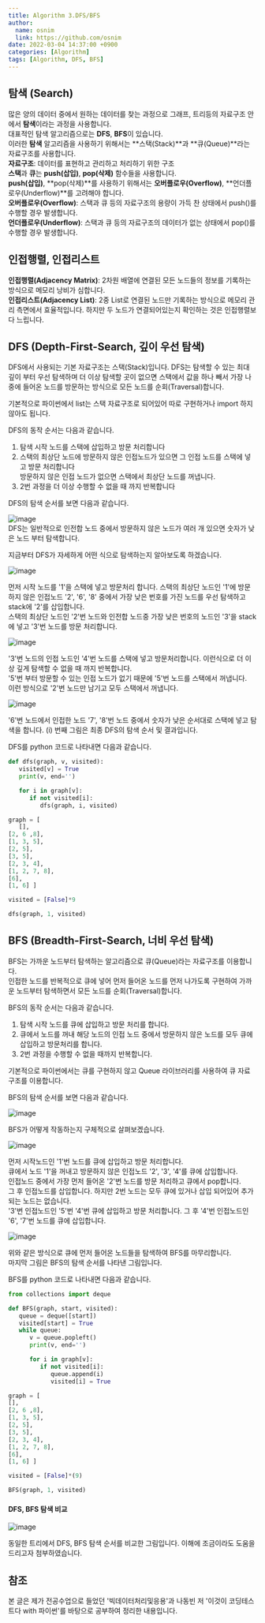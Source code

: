 ```yaml
---
title: Algorithm 3.DFS/BFS
author:
  name: osnim
  link: https://github.com/osnim
date: 2022-03-04 14:37:00 +0900
categories: [Algorithm]
tags: [Algorithm, DFS, BFS]
---
```


## 탐색 (Search)

많은 양의 데이터 중에서 원하는 데이터를 찾는 과정으로 그래프, 트리등의 자료구조 안에서 **탐색**이라는 과정을 사용합니다.<br>
대표적인 탐색 알고리즘으로는 **DFS**, **BFS**이 있습니다.<br>
이러한 **탐색** 알고리즘을 사용하기 위해서는 **스택(Stack)**과 **큐(Queue)**라는 자료구조를 사용합니다. <br>
**자료구조**: 데이터를 표현하고 관리하고 처리하기 위한 구조<br>
**스택**과 **큐**는 **push(삽입)**, **pop(삭제)** 함수들을 사용합니다.<br>
**push(삽입)**, **pop(삭제)**를 사용하기 위해서는 **오버플로우(Overflow)**, **언더플로우(Underflow)**를 고려해야 합니다.<br>
**오버플로우(Overflow)**: 스택과 큐 등의 자료구조의 용량이 가득 찬 상태에서 push()를 수행할 경우 발생합니다.<br>
**언더플로우(Underflow)**: 스택과 큐 등의 자료구조의 데이터가 없는 상태에서 pop()를 수행할 경우 발생합니다.

## 인접행렬, 인접리스트

**인접행렬(Adjacency Matrix)**: 2차원 배열에 연결된 모든 노드들의 정보를 기록하는 방식으로 메모리 낭비가 심합니다.<br>
**인접리스트(Adjacency List)**: 2중 List로 연결된 노드만 기록하는 방식으로 메모리 관리 측면에서 효율적입니다. 하지만 두 노드가 연결되어있는지 확인하는 것은 인접행렬보다 느립니다.

## DFS (Depth-First-Search, 깊이 우선 탐색)

DFS에서 사용되는 기본 자료구조는 스택(Stack)입니다. DFS는 탐색할 수 있는 최대 깊이 부터 우선 탐색하며 더 이상 탐색할 곳이 없으면 스택에서 값을 하나 빼서 가장 나중에 들어온 노드를 방문하는 방식으로 모든 노드를 순회(Traversal)합니다.

기본적으로 파이썬에서 list는 스택 자료구조로 되어있어 따로 구현하거나 import 하지 않아도 됩니다.

DFS의 동작 순서는 다음과 같습니다.

1. 탐색 시작 노드를 스택에 삽입하고 방문 처리합니다<br>
2. 스택의 최상단 노드에 방문하지 않은 인접노드가 있으면 그 인접 노드를 스택에 넣고 방문 처리합니다<br>
   방문하지 않은 인접 노드가 없으면 스택에서 최상단 노드를 꺼냅니다.<br>
3. 2번 과정을 더 이상 수행할 수 없을 때 까지 반복합니다

DFS의 탐색 순서를 보면 다음과 같습니다.

![image](https://user-images.githubusercontent.com/79408217/156724820-f6ba0625-f764-43a5-acf2-9f6bb0d972f0.png)<br>
DFS는 일반적으로 인전합 노드 중에서 방문하지 않은 노드가 여러 개 있으면 숫자가 낮은 노드 부터 탐색합니다.

지금부터 DFS가 자세하게 어떤 식으로 탐색하는지 알아보도록 하겠습니다.

![image](https://user-images.githubusercontent.com/79408217/156725938-02332f31-65c1-429d-83a7-1fa76cc48e9b.png)

먼저 시작 노드를 '1'을 스택에 넣고 방문처리 합니다. 스택의 최상단 노드인 '1'에 방문하지 않은 인접노드 '2', '6', '8' 중에서 가장 낮은 번호를 가진 노드를 우선 탐색하고 stack에 '2'를 삽입합니다.<br>
스택의 최상단 노드인 '2'번 노드와 인전합 노드중 가장 낮은 번호의 노드인 '3'을 stack에 넣고 '3'번 노드를 방문 처리합니다.

![image](https://user-images.githubusercontent.com/79408217/156726383-40165c85-5fef-40c8-ba8f-0b2a5cf5160e.png)

'3'번 노드의 인접 노드인 '4'번 노드를 스택에 넣고 방문처리합니다. 이런식으로 더 이상 깊게 탐색할 수 없을 때 까지 반복합니다.<br>
'5'번 부터 방문할 수 있는 인접 노드가 없기 때문에 '5'번 노드를 스택에서 꺼냅니다.<br>
이런 방식으로 '2'번 노드만 남기고 모두 스택에서 꺼냅니다.

![image](https://user-images.githubusercontent.com/79408217/156733886-ba99b6bd-ed39-47e5-9a92-905d25f110ae.png)

'6'번 노드에서 인접한 노드 '7', '8'번 노드 중에서 숫자가 낮은 순서대로 스택에 넣고 탐색을 합니다. (i) 번째 그림은 최종 DFS의 탐색 순서 및 결과입니다.

DFS를 python 코드로 나타내면 다음과 같습니다.

```python
def dfs(graph, v, visited):
   visited[v] = True
   print(v, end='')

   for i in graph[v]:
      if not visited[i]:
         dfs(graph, i, visited)

graph = [
   [],
[2, 6 ,8],
[1, 3, 5],
[2, 5],
[3, 5],
[2, 3, 4],
[1, 2, 7, 8],
[6],
[1, 6] ]

visited = [False]*9

dfs(graph, 1, visited)
```

## BFS (Breadth-First-Search, 너비 우선 탐색)

BFS는 가까운 노드부터 탐색하는 알고리즘으로 큐(Queue)라는 자료구조를 이용합니다.<br>
인접한 노드를 반복적으로 큐에 넣어 먼저 들어온 노드를 먼저 나가도록 구현하여 가까운 노드부터 탐색하면서 모든 노드를 순회(Traversal)합니다.

BFS의 동작 순서는 다음과 같습니다.

1. 탐색 시작 노드를 큐에 삽입하고 방문 처리를 합니다.<br>
2. 큐에서 노드를 꺼내 해당 노드의 인접 노드 중에서 방문하지 않은 노드를 모두 큐에 삽입하고 방문처리를 합니다.<br>
3. 2번 과정을 수행할 수 없을 때까지 반복합니다.<br>

기본적으로 파이썬에서는 큐를 구현하지 않고 Queue 라이브러리를 사용하여 큐 자료구조를 이용합니다.

BFS의 탐색 순서를 보면 다음과 같습니다.

![image](https://user-images.githubusercontent.com/79408217/156742545-a52930a4-4623-4213-981d-3989a22cf0b4.png)

BFS가 어떻게 작동하는지 구체적으로 살펴보겠습니다.

![image](https://user-images.githubusercontent.com/79408217/156742785-e86a489e-fa04-4548-9058-2895454eae96.png)

먼저 시작노드인 '1'번 노드를 큐에 삽입하고 방문 처리합니다.<br>
큐에서 노드 '1'을 꺼내고 방문하지 않은 인접노드 '2', '3', '4'를 큐에 삽입합니다.<br>
인접노드 중에서 가장 먼저 들어온 '2'번 노드를 방문 처리하고 큐에서 pop합니다.<br> 그 후 인접노드를 삽입합니다. 하지만 2번 노드는 모두 큐에 있거나 삽입 되어있어 추가되는 노드는 없습니다.<br>
'3'번 인접노드인 '5'번 '4'번 큐에 삽입하고 방문 처리합니다. 그 후 '4'번 인접노드인 '6', '7'번 노드를 큐에 삽입합니다.<br>

![image](https://user-images.githubusercontent.com/79408217/156753958-f0c92c48-15a5-4f2b-beec-ca96fb6c8b78.png)

위와 같은 방식으로 큐에 먼저 들어온 노드들을 탐색하여 BFS를 마무리합니다.<br>
마지막 그림은 BFS의 탐색 순서를 나타낸 그림입니다.

BFS를 python 코드로 나타내면 다음과 같습니다.

```python
from collections import deque

def BFS(graph, start, visited):
   queue = deque([start])
   visited[start] = True
   while queue:
      v = queue.popleft()
      print(v, end='')

      for i in graph[v]:
         if not visited[i]:
            queue.append(i)
            visited[i] = True

graph = [
[],
[2, 6 ,8],
[1, 3, 5],
[2, 5],
[3, 5],
[2, 3, 4],
[1, 2, 7, 8],
[6],
[1, 6] ]

visited = [False]*(9)

BFS(graph, 1, visited)
```

#### DFS, BFS 탐색 비교

![image](https://user-images.githubusercontent.com/79408217/156755906-76b3ceb3-7df4-4838-af9b-cf5c634c2b78.png)

동일한 트리에서 DFS, BFS 탐색 순서를 비교한 그림입니다. 이해에 조금이라도 도움을 드리고자 첨부하였습니다.

## 참조

본 글은 제가 전공수업으로 들었던 '빅데이터처리및응용'과 나동빈 저 '이것이 코딩테스트다 with 파이썬'를 바탕으로 공부하여 정리한 내용입니다.
